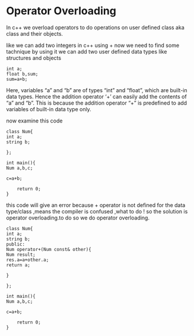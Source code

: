 # Operator Overloading

In c++ we overload operators to do operations on user defined class aka class and their objects.

like we can add two integers in c++ using + now we need to find some tachnique by using it we can add two user defined data types like structures and objects

```
int a;
float b,sum;
sum=a+b;
```

Here, variables “a” and “b” are of types “int” and “float”, which are built-in data types. Hence the addition operator ‘+’ can easily add the contents of “a” and “b”. This is because the addition operator “+” is predefined to add variables of built-in data type only.

now examine this code

```
class Num{
int a;
string b;

};

int main(){
Num a,b,c;

c=a+b;

    return 0;
}

```

this code will give an error because + operator is not defined for the data type/class ,means the compiler is confused ,what to do ! so the solution is operator overloading.to do so we do operator overloading.

```
class Num{
int a;
string b;
public:
Num operator+(Num const& other){
Num result;
res.a=a+other.a;
return a;

}

};

int main(){
Num a,b,c;

c=a+b;

    return 0;
}

```
